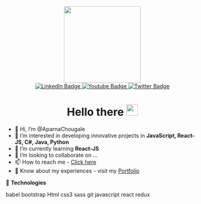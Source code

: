 <div id="header" align="center">
  <img src="https://media.giphy.com/media/paTz7UZbPfTZFRYnnB/giphy.gif" width="200"/>
  
  <div id="badges">
  <a href="">
    <img src="https://img.shields.io/badge/LinkedIn-blue?style=for-the-badge&logo=linkedin&logoColor=white" alt="LinkedIn Badge" target="blank"/>
  </a>
  <a href="your-youtube-URL">
    <img src="https://img.shields.io/badge/YouTube-red?style=for-the-badge&logo=youtube&logoColor=white" alt="Youtube Badge"/>
  </a>
  <a href="your-twitter-URL">
    <img src="https://img.shields.io/badge/Twitter-blue?style=for-the-badge&logo=twitter&logoColor=white" alt="Twitter Badge"/>
  </a>
</div>
   <img src="https://komarev.com/ghpvc/?username=AparnaChougale&style=flat-square&color=blue" alt=""/>
  <h1>
  Hello there
  <img src="https://media.giphy.com/media/hvRJCLFzcasrR4ia7z/giphy.gif" width="30px"/>
</h1>
</div>




- 👋 Hi, I’m @AparnaChougale
- 👀 I’m interested in developing innovative projects in **JavaScript, React-JS, C#, Java, Python**
- 🌱 I’m currently learning **React-JS**
- 💞️ I’m looking to collaborate on ...
- 📫 How to reach me - [Click here](https://online-portfolio-aparna.netlify.app/#contact)
- 📄 Know about my experiences - visit my [Portfolio](https://online-portfolio-aparna.netlify.app/)

:link: **Technologies**

babel bootstrap Html css3 sass git javascript react redux 

<!---
AparnaChougale/AparnaChougale is a ✨ special ✨ repository because its `README.md` (this file) appears on your GitHub profile.
You can click the Preview link to take a look at your changes.
--->
